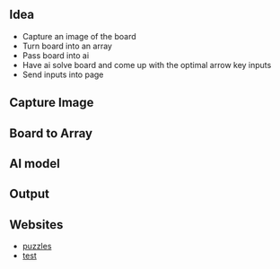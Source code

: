 ## Idea

- Capture an image of the board
- Turn board into an array
- Pass board into ai
- Have ai solve board and come up with the optimal arrow key inputs
- Send inputs into page

## Capture Image

## Board to Array

## AI model

## Output


## Websites
- [puzzles](https://tryhardguides.com/linkedin-zip-answer-today/)
- [test](https://k4l397.github.io/zip-puzzle-game/)
